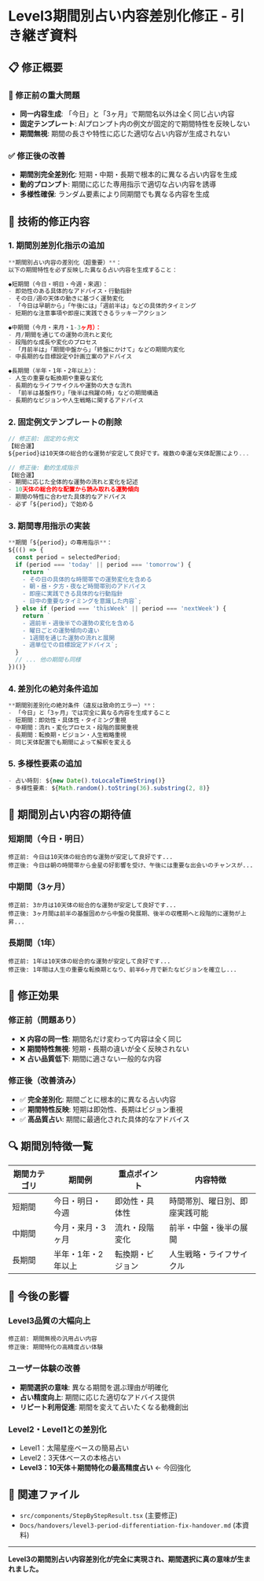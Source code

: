 # Level3期間別占い内容差別化修正 - 引き継ぎ資料

## 📋 修正概要

### 🚨 修正前の重大問題
- **同一内容生成**: 「今日」と「3ヶ月」で期間名以外は全く同じ占い内容
- **固定テンプレート**: AIプロンプト内の例文が固定的で期間特性を反映しない
- **期間無視**: 期間の長さや特性に応じた適切な占い内容が生成されない

### ✅ 修正後の改善
- **期間別完全差別化**: 短期・中期・長期で根本的に異なる占い内容を生成
- **動的プロンプト**: 期間に応じた専用指示で適切な占い内容を誘導
- **多様性確保**: ランダム要素により同期間でも異なる内容を生成

## 🔧 技術的修正内容

### 1. 期間別差別化指示の追加

```typescript
**期間別占い内容の差別化（超重要）**：
以下の期間特性を必ず反映した異なる占い内容を生成すること：

◆短期間（今日・明日・今週・来週）：
- 即効性のある具体的なアドバイス・行動指針
- その日/週の天体の動きに基づく運勢変化
- 「今日は早朝から」「午後には」「週前半は」などの具体的タイミング
- 短期的な注意事項や即座に実践できるラッキーアクション

◆中期間（今月・来月・1-3ヶ月）：
- 月/期間を通じての運勢の流れと変化
- 段階的な成長や変化のプロセス
- 「月前半は」「期間中盤から」「終盤にかけて」などの期間内変化
- 中長期的な目標設定や計画立案のアドバイス

◆長期間（半年・1年・2年以上）：
- 人生の重要な転換期や重要な変化
- 長期的なライフサイクルや運勢の大きな流れ
- 「前半は基盤作り」「後半は飛躍の時」などの期間構造
- 長期的なビジョンや人生戦略に関するアドバイス
```

### 2. 固定例文テンプレートの削除

```typescript
// 修正前: 固定的な例文
【総合運】
${period}は10天体の総合的な運勢が安定して良好です。複数の幸運な天体配置により...

// 修正後: 動的生成指示
【総合運】
- 期間に応じた全体的な運勢の流れと変化を記述
- 10天体の総合的な配置から読み取れる運勢傾向
- 期間の特性に合わせた具体的なアドバイス
- 必ず「${period}」で始める
```

### 3. 期間専用指示の実装

```typescript
**期間「${period}」の専用指示**：
${(() => {
  const period = selectedPeriod;
  if (period === 'today' || period === 'tomorrow') {
    return `
    - その日の具体的な時間帯での運勢変化を含める
    - 朝・昼・夕方・夜など時間帯別のアドバイス
    - 即座に実践できる具体的な行動指針
    - 日中の重要なタイミングを意識した内容`;
  } else if (period === 'thisWeek' || period === 'nextWeek') {
    return `
    - 週前半・週後半での運勢の変化を含める
    - 曜日ごとの運勢傾向の違い
    - 1週間を通じた運勢の流れと展開
    - 週単位での目標設定アドバイス`;
  }
  // ... 他の期間も同様
})()}
```

### 4. 差別化の絶対条件追加

```typescript
**期間別差別化の絶対条件（違反は致命的エラー）**：
- 「今日」と「3ヶ月」では完全に異なる内容を生成すること
- 短期間：即効性・具体性・タイミング重視
- 中期間：流れ・変化プロセス・段階的展開重視
- 長期間：転換期・ビジョン・人生戦略重視
- 同じ天体配置でも期間によって解釈を変える
```

### 5. 多様性要素の追加

```typescript
- 占い時刻: ${new Date().toLocaleTimeString()}
- 多様性要素: ${Math.random().toString(36).substring(2, 8)}
```

## 📅 期間別占い内容の期待値

### 短期間（今日・明日）
```
修正前: 今日は10天体の総合的な運勢が安定して良好です...
修正後: 今日は朝の時間帯から金星の好影響を受け、午後には重要な出会いのチャンスが...
```

### 中期間（3ヶ月）
```
修正前: 3か月は10天体の総合的な運勢が安定して良好です...
修正後: 3ヶ月間は前半の基盤固めから中盤の発展期、後半の収穫期へと段階的に運勢が上昇...
```

### 長期間（1年）
```
修正前: 1年は10天体の総合的な運勢が安定して良好です...
修正後: 1年間は人生の重要な転換期となり、前半6ヶ月で新たなビジョンを確立し...
```

## 🎯 修正効果

### 修正前（問題あり）
- ❌ **内容の同一性**: 期間名だけ変わって内容は全く同じ
- ❌ **期間特性無視**: 短期・長期の違いが全く反映されない
- ❌ **占い品質低下**: 期間に適さない一般的な内容

### 修正後（改善済み）
- ✅ **完全差別化**: 期間ごとに根本的に異なる占い内容
- ✅ **期間特性反映**: 短期は即効性、長期はビジョン重視
- ✅ **高品質占い**: 期間に最適化された具体的なアドバイス

## 🔍 期間別特徴一覧

| 期間カテゴリ | 期間例 | 重点ポイント | 内容特徴 |
|------------|--------|------------|----------|
| 短期間 | 今日・明日・今週 | 即効性・具体性 | 時間帯別、曜日別、即座実践可能 |
| 中期間 | 今月・来月・3ヶ月 | 流れ・段階変化 | 前半・中盤・後半の展開 |
| 長期間 | 半年・1年・2年以上 | 転換期・ビジョン | 人生戦略・ライフサイクル |

## 🚀 今後の影響

### Level3品質の大幅向上
```
修正前: 期間無視の汎用占い内容
修正後: 期間特化の高精度占い体験
```

### ユーザー体験の改善
- **期間選択の意味**: 異なる期間を選ぶ理由が明確化
- **占い精度向上**: 期間に応じた適切なアドバイス提供
- **リピート利用促進**: 期間を変えて占いたくなる動機創出

### Level2・Level1との差別化
- Level1：太陽星座ベースの簡易占い
- Level2：3天体ベースの本格占い
- **Level3：10天体＋期間特化の最高精度占い** ← 今回強化

## 📝 関連ファイル

- `src/components/StepByStepResult.tsx` (主要修正)
- `Docs/handovers/level3-period-differentiation-fix-handover.md` (本資料)

---

**Level3の期間別占い内容差別化が完全に実現され、期間選択に真の意味が生まれました。** 
